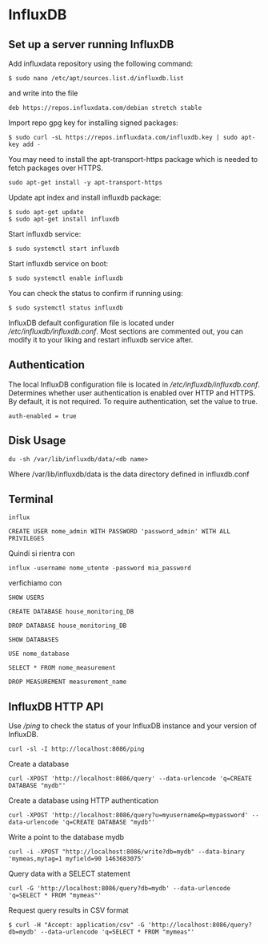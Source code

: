 # InfluxDB

## Set up a server running InfluxDB

Add influxdata repository using the following command:
```
$ sudo nano /etc/apt/sources.list.d/influxdb.list 
```
and write into the file
```
deb https://repos.influxdata.com/debian stretch stable
```

Import repo gpg key for installing signed packages:
```
$ sudo curl -sL https://repos.influxdata.com/influxdb.key | sudo apt-key add -
```
You may need to install the apt-transport-https package which is needed to fetch packages over HTTPS.
```
sudo apt-get install -y apt-transport-https
```
Update apt index and install influxdb package:
```
$ sudo apt-get update
$ sudo apt-get install influxdb
```
Start influxdb service:
```
$ sudo systemctl start influxdb
```
Start influxdb service on boot:
```
$ sudo systemctl enable influxdb
```

You can check the status to confirm if running using:
```
$ sudo systemctl status influxdb
```
InfluxDB default configuration file is located under _/etc/influxdb/influxdb.conf_. 
Most sections are commented out, you can modify it to your liking and restart influxdb service after.


## Authentication
The local InfluxDB configuration file is located in _/etc/influxdb/influxdb.conf_.
Determines whether user authentication is enabled over HTTP and HTTPS. By default, it is not required. To require authentication, set the value to true.
```
auth-enabled = true
```
## Disk Usage

```
du -sh /var/lib/influxdb/data/<db name>
```
Where /var/lib/influxdb/data is the data directory defined in influxdb.conf

## Terminal
```
influx
```
```
CREATE USER nome_admin WITH PASSWORD 'password_admin' WITH ALL PRIVILEGES
```
Quindi si rientra con
```
influx -username nome_utente -password mia_password
```
verfichiamo con 
```
SHOW USERS
```
```
CREATE DATABASE house_monitoring_DB
```
```
DROP DATABASE house_monitoring_DB
```
```
SHOW DATABASES
```
```
USE nome_database
```
```
SELECT * FROM nome_measurement
```
```
DROP MEASUREMENT measurement_name
```

## InfluxDB HTTP API

Use _/ping_ to check the status of your InfluxDB instance and your version of InfluxDB.
```
curl -sl -I http://localhost:8086/ping
```
Create a database
```
curl -XPOST 'http://localhost:8086/query' --data-urlencode 'q=CREATE DATABASE "mydb"'
```
Create a database using HTTP authentication
```
curl -XPOST 'http://localhost:8086/query?u=myusername&p=mypassword' --data-urlencode 'q=CREATE DATABASE "mydb"'
```
Write a point to the database mydb
```
curl -i -XPOST "http://localhost:8086/write?db=mydb" --data-binary 'mymeas,mytag=1 myfield=90 1463683075'
```
Query data with a SELECT statement
```
curl -G 'http://localhost:8086/query?db=mydb' --data-urlencode 'q=SELECT * FROM "mymeas"'
```
Request query results in CSV format
```
$ curl -H "Accept: application/csv" -G 'http://localhost:8086/query?db=mydb' --data-urlencode 'q=SELECT * FROM "mymeas"'
```
